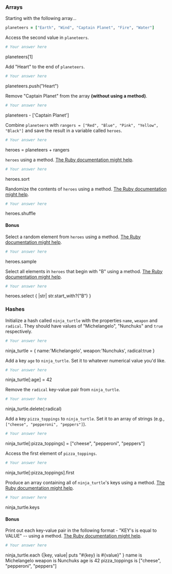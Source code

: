 ### Arrays

Starting with the following array...

```rb
planeteers = ["Earth", "Wind", "Captain Planet", "Fire", "Water"]
```

Access the second value in `planeteers`.

```rb
# Your answer here
```
planeteers[1]

Add "Heart" to the end of `planeteers`.

```rb
# Your answer here
```
planeteers.push("Heart")

Remove "Captain Planet" from the array **(without using a method)**.

```rb
# Your answer here
``` 
planeteers - ['Captain Planet']

Combine `planeteers` with `rangers = ["Red", "Blue", "Pink", "Yellow", "Black"]` and save the result in a variable called `heroes`.

```rb
# Your answer here
``` 
heroes = planeteers + rangers


 `heroes` using a method. [The Ruby documentation might help](http://ruby-doc.org/core-2.6.1/Array.html).

```rb
# Your answer here
```
heroes.sort

Randomize the contents of `heroes` using a method. [The Ruby documentation might help](http://ruby-doc.org/core-2.6.1/Array.html).

```rb
# Your answer here
```
heroes.shuffle


#### Bonus

Select a random element from `heroes` using a method. [The Ruby documentation might help](http://ruby-doc.org/core-2.6.1/Array.html).

```rb
# Your answer here
```
heroes.sample

Select all elements in `heroes` that begin with "B" using a method. [The Ruby documentation might help](http://ruby-doc.org/core-2.6.1/Array.html).

```rb
# Your answer here
```
 heroes.select { |str| str.start_with?("B") }


### Hashes

Initialize a hash called `ninja_turtle` with the properties `name`, `weapon` and `radical`. They should have values of "Michelangelo", "Nunchuks" and `true` respectively.

```rb
# Your answer here
```
ninja_turtle = {
    name:'Michelangelo',
    weapon:'Nunchuks',
    radical:true
 }

Add a key `age` to `ninja_turtle`. Set it to whatever numerical value you'd like.

```rb
# Your answer here
```
ninja_turtle[:age] = 42


Remove the `radical` key-value pair from `ninja_turtle`.

```rb
# Your answer here
```
ninja_turtle.delete(:radical)


Add a key `pizza_toppings` to `ninja_turtle`. Set it to an array of strings (e.g., `["cheese", "pepperoni", "peppers"]`).

```rb
# Your answer here
```
 ninja_turtle[:pizza_toppings] = ["cheese", "pepperoni", "peppers"]


Access the first element of `pizza_toppings`.

```rb
# Your answer here
```
 ninja_turtle[:pizza_toppings].first


Produce an array containing all of `ninja_turtle`'s keys using a method. [The Ruby documentation might help](http://ruby-doc.org/core-1.9.3/Hash.html).

```rb
# Your answer here
```
 ninja_turtle.keys


#### Bonus

Print out each key-value pair in the following format - "KEY's is equal to VALUE" -- using a method. [The Ruby documentation might help](http://ruby-doc.org/core-1.9.3/Hash.html).

```rb
# Your answer here
```
ninja_turtle.each {|key, value| puts "#{key} is #{value}" }
name is Michelangelo
weapon is Nunchuks
age is 42
pizza_toppings is ["cheese", "pepperoni", "peppers"]


